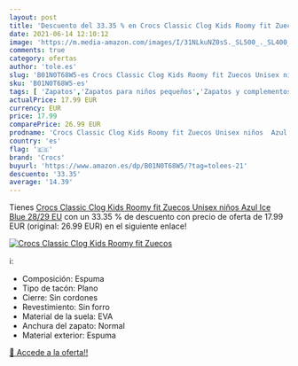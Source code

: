 ```yaml
---
layout: post
title: 'Descuento del 33.35 % en Crocs Classic Clog Kids Roomy fit Zuecos'
date: 2021-06-14 12:10:12
image: 'https://m.media-amazon.com/images/I/31NLkuNZ0sS._SL500_._SL400_.jpg'
comments: true
category: ofertas
author: 'tole.es'
slug: 'B01N0T68W5-es Crocs Classic Clog Kids Roomy fit Zuecos Unisex niños Azul...'
sku: 'B01N0T68W5-es'
tags: [ 'Zapatos','Zapatos para niños pequeños','Zapatos y complementos','Zuecos y mules para niño','crocs','zuecos', ]
actualPrice: 17.99 EUR
currency: EUR
price: 17.99
comparePrice: 26.99 EUR
prodname: 'Crocs Classic Clog Kids Roomy fit Zuecos Unisex niños  Azul  Ice Blue   28/29 EU'
country: 'es'
flag: '🇪🇸'
brand: 'Crocs'
buyurl: 'https://www.amazon.es/dp/B01N0T68W5/?tag=tolees-21'
descuento: '33.35'
average: '14.39'
---
```


Tienes [Crocs Classic Clog Kids Roomy fit Zuecos Unisex niños  Azul  Ice Blue   28/29 EU](https://www.amazon.es/dp/B01N0T68W5/?tag=tolees-21) con un 33.35 % de descuento con precio de oferta de 17.99 EUR (original: 26.99 EUR) en el siguiente enlace!

[![Crocs Classic Clog Kids Roomy fit Zuecos](https://m.media-amazon.com/images/I/31NLkuNZ0sS._SL500_._SL400_.jpg)](https://www.amazon.es/dp/B01N0T68W5/?tag=tolees-21)

ℹ️:

- Composición: Espuma
- Tipo de tacón: Plano
- Cierre: Sin cordones
- Revestimiento: Sin forro
- Material de la suela: EVA
- Anchura del zapato: Normal
- Material exterior: Espuma

[🛒 Accede a la oferta!!](https://www.amazon.es/dp/B01N0T68W5/?tag=tolees-21)
